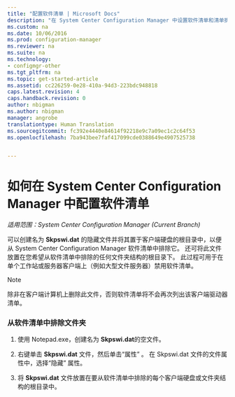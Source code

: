 ```yaml
---
title: "配置软件清单 | Microsoft Docs"
description: "在 System Center Configuration Manager 中设置软件清单和清单排除文件夹。"
ms.custom: na
ms.date: 10/06/2016
ms.prod: configuration-manager
ms.reviewer: na
ms.suite: na
ms.technology:
- configmgr-other
ms.tgt_pltfrm: na
ms.topic: get-started-article
ms.assetid: cc226259-0e28-410a-94d3-223bdc948818
caps.latest.revision: 4
caps.handback.revision: 0
author: nbigman
ms.author: nbigman
manager: angrobe
translationtype: Human Translation
ms.sourcegitcommit: fc392e4440e84614f92218e9c7a09ec1c2c64f53
ms.openlocfilehash: 7ba943bee7faf417099cde0388649e4907525738


---
```

# <a name="how-to-configure-software-inventory-in-system-center-configuration-manager"></a>如何在 System Center Configuration Manager 中配置软件清单

*适用范围：System Center Configuration Manager (Current Branch)*

可以创建名为 **Skpswi.dat** 的隐藏文件并将其置于客户端硬盘的根目录中，以便从 System Center Configuration Manager 软件清单中排除它。 还可将此文件放置在您希望从软件清单中排除的任何文件夹结构的根目录下。 此过程可用于在单个工作站或服务器客户端上（例如大型文件服务器）禁用软件清单。  

> [!NOTE]  
>  除非在客户端计算机上删除此文件，否则软件清单将不会再次列出该客户端驱动器清单。  

### <a name="to-exclude-folders-from-software-inventory"></a>从软件清单中排除文件夹  

1.  使用 Notepad.exe，创建名为 **Skpswi.dat**的空文件。  

2.  右键单击 **Skpswi.dat** 文件，然后单击“属性” 。 在 Skpswi.dat 文件的文件属性中，选择“隐藏”  属性。  

3.  将 **Skpswi.dat** 文件放置在要从软件清单中排除的每个客户端硬盘或文件夹结构的根目录中。  



<!--HONumber=Dec16_HO3-->


